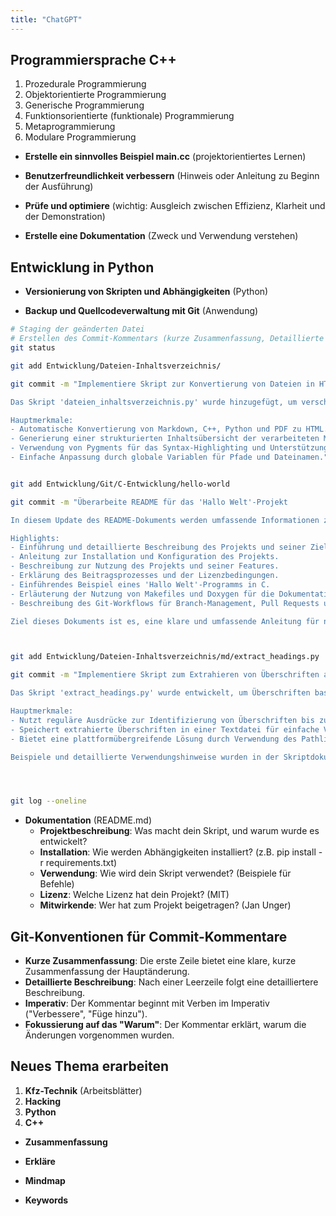 ```yaml
---
title: "ChatGPT"
---
```

## Programmiersprache C++

1. Prozedurale Programmierung
1. Objektorientierte Programmierung
1. Generische Programmierung
1. Funktionsorientierte (funktionale) Programmierung
1. Metaprogrammierung
1. Modulare Programmierung

- **Erstelle ein sinnvolles Beispiel main.cc**  (projektorientiertes Lernen)

- **Benutzerfreundlichkeit verbessern** (Hinweis oder Anleitung zu Beginn der Ausführung)

- **Prüfe und optimiere** (wichtig: Ausgleich zwischen Effizienz, Klarheit und der Demonstration)

- **Erstelle eine Dokumentation** (Zweck und Verwendung verstehen)

## Entwicklung in Python

- **Versionierung von Skripten und Abhängigkeiten** (Python)

- **Backup und Quellcodeverwaltung mit Git** (Anwendung)

```bash
# Staging der geänderten Datei
# Erstellen des Commit-Kommentars (kurze Zusammenfassung, Detaillierte Beschreibung, Verwende den Imperativ, Fokussiere auf das "Warum")
git status

git add Entwicklung/Dateien-Inhaltsverzeichnis/

git commit -m "Implementiere Skript zur Konvertierung von Dateien in HTML

Das Skript 'dateien_inhaltsverzeichnis.py' wurde hinzugefügt, um verschiedene Dateitypen (Markdown, C++, Python, PDF) automatisch in HTML-Dateien zu konvertieren. Ziel ist es, Lehrmaterialien und Übungen effizient für die Webdarstellung aufzubereiten. Neben der Konvertierung der Dateien erstellt das Skript eine strukturierte Inhaltsübersicht für eine einfache Navigation.

Hauptmerkmale:
- Automatische Konvertierung von Markdown, C++, Python und PDF zu HTML.
- Generierung einer strukturierten Inhaltsübersicht der verarbeiteten Materialien.
- Verwendung von Pygments für das Syntax-Highlighting und Unterstützung für benutzerdefinierte CSS-Styles.
- Einfache Anpassung durch globale Variablen für Pfade und Dateinamen."


git add Entwicklung/Git/C-Entwicklung/hello-world

git commit -m "Überarbeite README für das 'Hallo Welt'-Projekt

In diesem Update des README-Dokuments werden umfassende Informationen zum 'Hallo Welt'-Projekt in C bereitgestellt. Es beinhaltet wichtige Abschnitte zur Projektbeschreibung, Einleitung, Installation, Verwendung, Mitwirkung, Lizenzierung und Kontaktmöglichkeiten. Zusätzlich werden die Themen Makefile, Doxygen-Dokumentation, Git-Workflow und Doxygen-Konfiguration behandelt.

Highlights:
- Einführung und detaillierte Beschreibung des Projekts und seiner Ziele.
- Anleitung zur Installation und Konfiguration des Projekts.
- Beschreibung zur Nutzung des Projekts und seiner Features.
- Erklärung des Beitragsprozesses und der Lizenzbedingungen.
- Einführendes Beispiel eines 'Hallo Welt'-Programms in C.
- Erläuterung der Nutzung von Makefiles und Doxygen für die Dokumentationserstellung.
- Beschreibung des Git-Workflows für Branch-Management, Pull Requests und Konfliktauflösung.

Ziel dieses Dokuments ist es, eine klare und umfassende Anleitung für neue Nutzer und Entwickler zu bieten, die mit dem Projekt arbeiten möchten, sowie die Kollaboration und Mitwirkung am Projekt zu fördern."



git add Entwicklung/Dateien-Inhaltsverzeichnis/md/extract_headings.py

git commit -m "Implementiere Skript zum Extrahieren von Überschriften aus Markdown-Dateien

Das Skript 'extract_headings.py' wurde entwickelt, um Überschriften basierend auf regulären Ausdrücken aus Markdown-Dateien zu extrahieren und in eine separate Textdatei zu speichern. Dies erleichtert die schnelle Analyse und Strukturierung von Markdown-Dokumenten.

Hauptmerkmale:
- Nutzt reguläre Ausdrücke zur Identifizierung von Überschriften bis zur vierten Ebene.
- Speichert extrahierte Überschriften in einer Textdatei für einfache Verwendung und Weiterverarbeitung.
- Bietet eine plattformübergreifende Lösung durch Verwendung des Pathlib-Moduls.

Beispiele und detaillierte Verwendungshinweise wurden in der Skriptdokumentation bereitgestellt."




git log --oneline
```

- **Dokumentation** (README.md)
  - **Projektbeschreibung**: Was macht dein Skript, und warum wurde es entwickelt?
  - **Installation**: Wie werden Abhängigkeiten installiert? (z.B. pip install -r requirements.txt)
  - **Verwendung**: Wie wird dein Skript verwendet? (Beispiele für Befehle)
  - **Lizenz**: Welche Lizenz hat dein Projekt? (MIT)
  - **Mitwirkende**: Wer hat zum Projekt beigetragen? (Jan Unger)

## Git-Konventionen für Commit-Kommentare

- **Kurze Zusammenfassung**: Die erste Zeile bietet eine klare, kurze Zusammenfassung der Hauptänderung.
- **Detaillierte Beschreibung**: Nach einer Leerzeile folgt eine detailliertere Beschreibung.
- **Imperativ**: Der Kommentar beginnt mit Verben im Imperativ ("Verbessere", "Füge hinzu").
- **Fokussierung auf das "Warum"**: Der Kommentar erklärt, warum die Änderungen vorgenommen wurden.

## Neues Thema erarbeiten

1. **Kfz-Technik** (Arbeitsblätter)
1. **Hacking**
1. **Python**
1. **C++**

- **Zusammenfassung**

- **Erkläre**

- **Mindmap**

- **Keywords**
